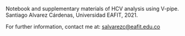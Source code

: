 Notebook and supplementary materials of HCV analysis using V-pipe. Santiago Alvarez Cárdenas, Universidad EAFIT, 2021.

For further information, contact me at: salvarezc@eafit.edu.co